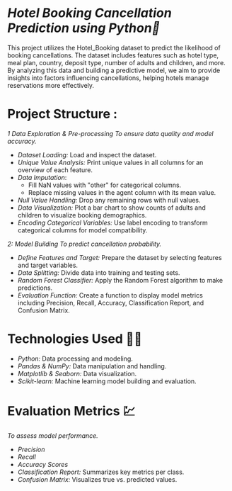 # _Hotel Booking Cancellation Prediction using Python🏨_
This project utilizes the Hotel_Booking dataset to predict the likelihood of booking cancellations. The dataset includes features such as hotel type, meal plan, country, deposit type, number of adults and children, and more. By analyzing this data and building a predictive model, we aim to provide insights into factors influencing cancellations, helping hotels manage reservations more effectively.

# Project Structure :
*1 Data Exploration & Pre-processing To ensure data quality and model accuracy.*

- *Dataset Loading:* Load and inspect the dataset.<br>
- *Unique Value Analysis:* Print unique values in all columns for an overview of each feature.<br>
- *Data Imputation*:
  - Fill NaN values with "other" for categorical columns.<br>
  - Replace missing values in the agent column with its mean value.<br>
- *Null Value Handling:* Drop any remaining rows with null values.<br>
- *Data Visualization:* Plot a bar chart to show counts of adults and children to visualize booking demographics.<br>
- *Encoding Categorical Variables:* Use label encoding to transform categorical columns for model compatibility.<br>

*2: Model Building To predict cancellation probability.*

- *Define Features and Target:* Prepare the dataset by selecting features and target variables.<br>
- *Data Splitting:* Divide data into training and testing sets.<br>
- *Random Forest Classifier:* Apply the Random Forest algorithm to make predictions.<br>
- *Evaluation Function:* Create a function to display model metrics including Precision, Recall, Accuracy, Classification Report, and Confusion Matrix.<br>

# Technologies Used 👨‍💻
- *Python:* Data processing and modeling.<br>
- *Pandas & NumPy:* Data manipulation and handling.<br>
- *Matplotlib & Seaborn:* Data visualization.<br>
- *Scikit-learn:* Machine learning model building and evaluation.<br>

# Evaluation Metrics 💹
*To assess model performance.<br>*

- *Precision*<br>
- *Recall*<br>
- *Accuracy Scores*<br>
- *Classification Report:* Summarizes key metrics per class.<br>
- *Confusion Matrix:* Visualizes true vs. predicted values.<br>
